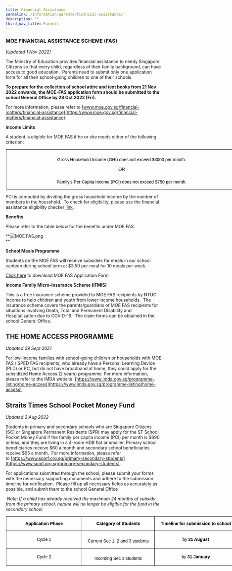 ```yaml
---
title: Financial Assistance
permalink: /information/parents/financial-assistance/
description: ""
third_nav_title: Parents
---
```

### MOE FINANCIAL ASSISTANCE SCHEME (FAS)

[*Updated 1 Nov 2022\]*

The Ministry of Education provides financial assistance to needy Singapore Citizens so that every child, regardless of their family background, can have access to good education.  Parents need to submit only one application form for all their school-going children to one of their schools.  

**To prepare for the collection of school attire and text books from 21 Nov 2022 onwards, the MOE-FAS application form should be submitted to the school General Office by 28 Oct 2022 (Fri).**

For more information, please refer to [www.moe.gov.sg/financial-matters/financial-assistance](https://www.moe.gov.sg/financial-matters/financial-assistance).

**Income Limits**

A student is eligible for MOE FAS if he or she meets either of the following criterion:

<table class="iveo_table ives_tab_1" width="0" style="margin: 0px; outline: 0px; padding: 0px; border: 1px solid rgb(234, 234, 234); border-collapse: collapse; width: 750px;"><tbody class="" style="margin: 0px; outline: 0px; padding: 0px;"><tr class="" style="margin: 0px; outline: 0px; padding: 0px;"><td width="578" class="" style="margin: 0px; outline: 0px; padding: 7px; text-align: center; background-color: transparent; color: rgb(34, 34, 34); border: 1px solid rgb(0, 0, 0); width: 749px;"><p class="" align="center" style="margin: 0px; outline: 0px; padding: 5px 0px; line-height: 21px !important; color: rgb(0, 0, 0); font-family: Raleway, sans-serif; font-size: 14px;"><span class="" style="margin: 0px; outline: 0px; padding: 0px;"></span></p><p class="" align="center" style="margin: 0px; outline: 0px; padding: 5px 0px; line-height: 21px !important; color: rgb(0, 0, 0); font-family: Raleway, sans-serif; font-size: 14px;"><span class="" style="margin: 0px; outline: 0px; padding: 0px;">Gross Household Income (GHI) does not exceed $3000 per month.</span></p><p class="" align="center" style="margin: 0px; outline: 0px; padding: 5px 0px; line-height: 21px !important; color: rgb(0, 0, 0); font-family: Raleway, sans-serif; font-size: 14px;"><span class="" style="margin: 0px; outline: 0px; padding: 0px;">OR</span></p><p class="" align="center" style="margin: 0px; outline: 0px; padding: 5px 0px; line-height: 21px !important; color: rgb(0, 0, 0); font-family: Raleway, sans-serif; font-size: 14px;"><span style="margin: 0px; outline: 0px; padding: 0px; font-size: 12pt; line-height: 17.12px; font-family: Arial, sans-serif; color: rgb(68, 68, 68);"></span><span class="" style="margin: 0px; outline: 0px; padding: 0px;"></span></p><p class="" align="center" style="margin: 0px; outline: 0px; padding: 5px 0px; line-height: 21px !important; color: rgb(0, 0, 0); font-family: Raleway, sans-serif; font-size: 14px;"><span class="" style="margin: 0px; outline: 0px; padding: 0px;">Family’s Per Capita Income (PCI) does not exceed $750 per month.</span></p></td></tr></tbody></table>

PCI is computed by dividing the gross household income by the number of members in the household.  To check for eligibility, please use the financial assistance eligibility checker [link](https://www.moe.gov.sg/education/financial-assistance/moe-financial-assistance-scheme-(fas)).

**Benefits**

Please refer to the table below for the benefits under MOE FAS.  

**![MOE FAS.png](https://bartleysec.moe.edu.sg/qql/slot/u164/Financial%20Assistance/MOE%20FAS.png)  
**

**School Meals Programme**  

Students on the MOE FAS will receive subsidies for meals in our school canteen during school term at $3.50 per meal for 10 meals per week.  

[Click here](/files/MOE%20FAS%20Application%20Form%2014%20Oct%202022.pdf) to download MOE FAS Application Form

**Income Family Micro-Insurance Scheme (IFMIS)**  

This is a free insurance scheme provided to MOE FAS recipients by NTUC Income to help children and youth from lower income households.  The insurance scheme covers the parents/guardians of MOE FAS recipients for situations involving Death, Total and Permanent Disability and Hospitalization due to COVID-19.  The claim forms can be obtained in the school General Office.  

THE HOME ACCESS PROGRAMME
-------------------------

*Updated 29 Sept 2021*

[](https://www.imda.gov.sg/programme-listing/home-access)

For low-income families with school-going children or households with MOE FAS / SPED FAS recipients, who already have a Personal Learning Device (PLD) or PC, but do not have broadband at home, they could apply for the subsidized Home Access (2 years) programme. For more information, please refer to the IMDA website  [https://www.imda.gov.sg/programme-listing/home-access](https://www.imda.gov.sg/programme-listing/home-access)

  

Straits Times School Pocket Money Fund
--------------------------------------

*Updated 3 Aug 2022*

Students in primary and secondary schools who are Singapore Citizens (SC) or Singapore Permanent Residents (SPR) may apply for the ST School Pocket Money Fund if the family per capita income (PCI) per month is $690 or less, and they are living in a 4-room HDB flat or smaller. Primary school beneficiaries receive $60 a month and secondary school beneficiaries receive $95 a month.  For more information, please refer to [https://www.spmf.org.sg/primary-secondary-students](https://www.spmf.org.sg/primary-secondary-students).

For applications submitted through the school, please submit your forms with the necessary supporting documents and adhere to the submission timeline for verification.  Please fill up all necessary fields as accurately as possible, and submit them to the school General Office

 _Note: If a child has already received the maximum 24 months of subsidy from the primary school, he/she will no longer be eligible for the fund in the secondary school._ 

<table class="iveo_table ives_tab_1 ive_eobj_center" style="margin: auto; outline: 0px; padding: 0px; clear: both; border: 1px solid rgb(234, 234, 234); border-collapse: collapse; width: 750px;"><tbody class="" style="margin: 0px; outline: 0px; padding: 0px;"><tr class="" style="margin: 0px; outline: 0px; padding: 0px;"><td width="154" class="" style="margin: 0px; outline: 0px; padding: 7px; text-align: center; background-color: transparent; color: rgb(34, 34, 34); border: 1px solid rgb(0, 0, 0); width: 245px;"><p class="" style="margin: 0px; outline: 0px; padding: 5px 0px; line-height: 21px !important; color: rgb(0, 0, 0); font-family: Raleway, sans-serif; font-size: 14px;"><b class="" style="margin: 0px; outline: 0px; padding: 0px;"><span lang="EN" class="" style="margin: 0px; outline: 0px; padding: 0px;">Application Phase</span></b></p></td><td width="147" class="" style="margin: 0px; outline: 0px; padding: 7px; text-align: center; background-color: transparent; color: rgb(34, 34, 34); border: 1px solid rgb(0, 0, 0); width: 235px;"><p class="" style="margin: 0px; outline: 0px; padding: 5px 0px; line-height: 21px !important; color: rgb(0, 0, 0); font-family: Raleway, sans-serif; font-size: 14px;"><b class="" style="margin: 0px; outline: 0px; padding: 0px;">Category of Students</b><span lang="EN" class="" style="margin: 0px; outline: 0px; padding: 0px;"></span></p></td><td width="170" class="" style="margin: 0px; outline: 0px; padding: 7px; text-align: center; background-color: transparent; color: rgb(34, 34, 34); border: 1px solid rgb(0, 0, 0); width: 269px;"><p class="" style="margin: 0px; outline: 0px; padding: 5px 0px; line-height: 21px !important; color: rgb(0, 0, 0); font-family: Raleway, sans-serif; font-size: 14px;"><b class="" style="margin: 0px; outline: 0px; padding: 0px;">Timeline for submission to school</b></p></td></tr><tr class="" style="margin: 0px; outline: 0px; padding: 0px;"><td width="154" class="" style="margin: 0px; outline: 0px; padding: 7px; text-align: center; background-color: transparent; color: rgb(34, 34, 34); border: 1px solid rgb(0, 0, 0);"><p class="" style="margin: 0px; outline: 0px; padding: 5px 0px; line-height: 21px !important; color: rgb(0, 0, 0); font-family: Raleway, sans-serif; font-size: 14px;">Cycle 1<span lang="EN" class="" style="margin: 0px; outline: 0px; padding: 0px;"></span></p></td><td width="147" class="" style="margin: 0px; outline: 0px; padding: 7px; text-align: center; background-color: transparent; color: rgb(34, 34, 34); border: 1px solid rgb(0, 0, 0);"><p class="" style="margin: 0px; outline: 0px; padding: 5px 0px; line-height: 21px !important; color: rgb(0, 0, 0); font-family: Raleway, sans-serif; font-size: 14px;"><span style="margin: 0px; outline: 0px; padding: 0px; font-size: 11pt; font-family: Calibri, sans-serif;"></span><span lang="EN" class="" style="margin: 0px; outline: 0px; padding: 0px;"></span></p><p class="" style="margin: 0px; outline: 0px; padding: 5px 0px; line-height: 21px !important; color: rgb(0, 0, 0); font-family: Raleway, sans-serif; font-size: 14px;">Current Sec 1, 2 and 3 students<br style="margin: 0px; outline: 0px; padding: 0px;"></p></td><td width="170" class="" style="margin: 0px; outline: 0px; padding: 7px; text-align: center; background-color: transparent; color: rgb(34, 34, 34); border: 1px solid rgb(0, 0, 0);"><p class="" style="margin: 0px; outline: 0px; padding: 5px 0px; line-height: 21px !important; color: rgb(0, 0, 0); font-family: Raleway, sans-serif; font-size: 14px;">by<span>&nbsp;</span><b style="margin: 0px; outline: 0px; padding: 0px;">31 August</b><span lang="EN" class="" style="margin: 0px; outline: 0px; padding: 0px;"></span></p></td></tr><tr class="" style="margin: 0px; outline: 0px; padding: 0px;"><td width="154" class="" style="margin: 0px; outline: 0px; padding: 7px; text-align: center; background-color: transparent; color: rgb(34, 34, 34); border: 1px solid rgb(0, 0, 0);"><p class="" style="margin: 0px; outline: 0px; padding: 5px 0px; line-height: 21px !important; color: rgb(0, 0, 0); font-family: Raleway, sans-serif; font-size: 14px;">Cycle 2<span lang="EN" class="" style="margin: 0px; outline: 0px; padding: 0px;"></span></p></td><td width="147" class="" style="margin: 0px; outline: 0px; padding: 7px; text-align: center; background-color: transparent; color: rgb(34, 34, 34); border: 1px solid rgb(0, 0, 0);"><p class="" style="margin: 0px; outline: 0px; padding: 5px 0px; line-height: 21px !important; color: rgb(0, 0, 0); font-family: Raleway, sans-serif; font-size: 14px;"><span style="margin: 0px; outline: 0px; padding: 0px; font-size: 11pt; font-family: Calibri, sans-serif;"></span><span lang="EN" class="" style="margin: 0px; outline: 0px; padding: 0px;"></span></p><p class="" style="margin: 0px; outline: 0px; padding: 5px 0px; line-height: 21px !important; color: rgb(0, 0, 0); font-family: Raleway, sans-serif; font-size: 14px;"><span class="" style="margin: 0px; outline: 0px; padding: 0px;">Incoming Sec 1 students</span></p></td><td width="170" class="" style="margin: 0px; outline: 0px; padding: 7px; text-align: center; background-color: transparent; color: rgb(34, 34, 34); border: 1px solid rgb(0, 0, 0);"><p class="" style="margin: 0px; outline: 0px; padding: 5px 0px; line-height: 21px !important; color: rgb(0, 0, 0); font-family: Raleway, sans-serif; font-size: 14px;">by<span>&nbsp;</span><b 
style="margin: 0px; outline: 0px; padding: 0px;">31 January</b></p></td></tr></tbody>
